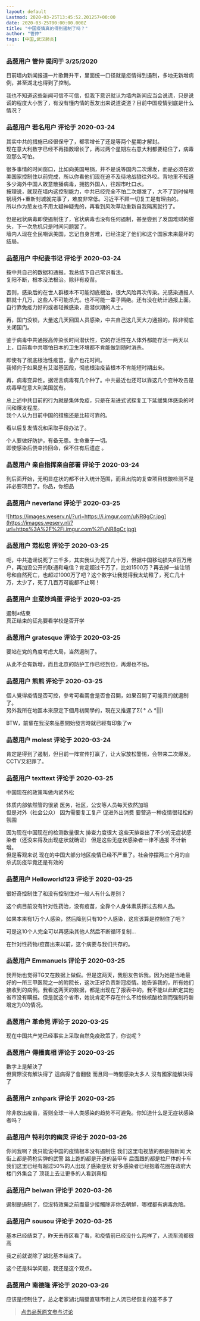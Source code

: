 ```yaml
---
layout: default
Lastmod: 2020-03-25T13:45:52.201257+00:00
date: 2020-03-25T00:00:00.000Z
title: "中国疫情真的得到遏制了吗？"
author: "管仲"
tags: [中国,武汉肺炎]
---
```



### 品葱用户 **管仲** 提问于 3/25/2020
    
目前墙内新闻报道一片歌舞升平，里面统一口径就是疫情得到遏制，多地无新增病例，甚至湖北也得到了控制。  
  
我也不知道这些新闻可信不可信，但我下意识就认为墙内新闻应当会说谎，只是说谎的程度大小罢了，有没有懂内情的葱友出来说道说道？目前中国疫情到底是什么情况？
    
                

### 品葱用户 **若名用户** 评论于 2020-03-24
        
其实中共的措施已经很保守了，都零增长了还是等两个星期才解封。  
现在意大利数字已经不再指数增长了，再过两个星期左右意大利都要稳住了，病毒没那么可怕。  
  
很多事情的时间窗口，比如向美国甩锅，并不是说等国内二次爆发，而是必须在欧美国家控制住以前完成，所以你看他们现在迫不及待地战狼往外咬。背地里不知道多少海外中国人故意散播病毒，拥抱外国人，往超市吐口水。  
按理说，就现在墙内这控制能力，中共已经完全不怕二次爆发了，大不了到时候甩锅境外+重新封城就完事了，难度非常低。习近平不顾一切复工是有理由的。  
所以作为葱友也不用太疑神疑鬼的，再看到风吹草动重新自我隔离就行了。  
  
但是冠状病毒即使遏制住了，官状病毒也没有任何遏制，甚至尝到了发国难财的甜头，下一次危机只是时间问题罢了。  
墙内人现在全民嘲讽美国，忘记自身苦难，已经注定了他们和这个国家未来最坏的结局。
        
                

### 品葱用户 **中纪委书记** 评论于 2020-03-24
        
按中共自己的数据和通报。我总结下自己常识看法。  
复阳不断，根本没法根治。除非有疫苗。  
  
否则，感染后的在世人群根本不可能彻底根治，很大风险再次传染。光感染通报人群就十几万，这些人不可能杀光。也不可能一辈子隔绝。还有没在统计通报上面。自行靠免疫力好的或者轻微感染，高潜伏期的人士。  
  
再，国门没锁，大量这几天回国人员感染，中共自己这几天大力通报的。除非彻底关闭国门。  
  
鉴于病毒中共通报高传染长时间潜伏性，它的存活性在人体外都能存活一两天以上，目前看中共哪怕日本的卫生环境都不肯能做到随时消杀。  
  
即使有了彻底根治性疫苗，量产也花时间。  
我倾向于如果是有艾滋基因段，彻底根治疫苗根本不肯能短时期出来。  
  
再，病毒变异性。据谣言病毒有几个种了。中共最近也还可以靠这几个变种攻击是病毒早在意大利美国就有。  
  
  
总上述中共目前的行为就是集体免疫，只是在渐进式试探复工下延缓集体感染的时间和爆发程度。  
我个人认为目前中国的措施还是比较可靠的。  
  
  
看以后复发情况和采取手段办法了。  
  
  
个人要做好防护，有备无患。生命重于一切。  
即使感染后侥幸捡回命，保不住有后遗症 。
        
                

### 品葱用户 **亲自指挥亲自部署** 评论于 2020-03-24
        
到后面开始，无明显症状的都不计入统计范围，而且出院的复查项目核酸检测不是非必要项目了。你品，你细品
        
                

### 品葱用户 **neverland** 评论于 2020-03-25
        
![https://images.weserv.nl/?url=https://i.imgur.com/uNR8gCr.jpg](https://images.weserv.nl/?url=https%3A%2F%2Fi.imgur.com%2FuNR8gCr.jpg)
        
                

### 品葱用户 **范松忠** 评论于 2020-03-25
        
呃，中共造谣说死了三千多，其实我认为死了几十万，但据中国移动损失8百万用户，再加没公开的联通和电信？肯定超过千万了，比如1500万？再去掉一些注销号和自然死亡，也超过1000万了吧？这个数字让我觉得我太幼稚了，死亡几十万，太少了，死了几百万可能都不止啊！
        
                

### 品葱用户 **韭菜炒鸡蛋** 评论于 2020-03-25
        
遏制≠结束  
真正结束的征兆要看学校是否开学
        
                

### 品葱用户 **gratesque** 评论于 2020-03-25
        
要站在党的角度考虑大局，当然遏制了。  
  
从此不会有新增，而且北京的防护工作已经到位，再爆也不怕。
        
                

### 品葱用户 **熊熊** 评论于 2020-03-25
        
個人覺得疫情是否可控，參考可看兩會是否會召開，如果召開了可能真的就遏制了。  
另外我所在地區本來原定下個月初開學的，現在又推遲了Σ( ° △ °|||)  
  
BTW，前輩在我沒來品蔥開始發言時就已經有印象了w
        
                

### 品葱用户 **molest** 评论于 2020-03-24
        
肯定是得到了遏制，但目前一阵宣传打赢了，让大家放松警惕，会带来二次爆发。  
CCTV又犯罪了。
        
                

### 品葱用户 **texttext** 评论于 2020-03-25
        
中国现在的政策叫做内紧外松  
  
体质内部依然管的很紧 医务，社区，公安等人员每天依然加班  
但是对外（社会公众） 因为需要复工复产 促进外出消费 要营造一种疫情很轻松的氛围  
  
因为现在中国现在的检测数量很大 排查力度很大 这些天排查出了不少的无症状感染者（还没来得及出现症状就确证） 但是这些无症状感染者一律不通报 不计新增。  
但是客观来说 现在的中国大部分地区疫情已经不严重了。社会停摆两三个月的自杀式防疫毕竟还是有效的
        
                

### 品葱用户 **Helloworld123** 评论于 2020-03-25
        
很好奇控制住了和没有控制住对一般人有什么差别？  
  
这个病目前没有针对性药治，没有疫苗，全靠个人身体素质撑过去和人品。  
  
如果本来有1万个人感染，然后降到只有10个人感染，这应该算是控制住了吧？  
  
可是这10个人完全可以再感染其他人然后不断循环复制...   
  
在针对性药物/疫苗出来以前，这个病要与我们共存的。
        
                

### 品葱用户 **Emmanuels** 评论于 2020-03-25
        
我开始也觉得TG又在数据上做假。但是这两天，我朋友告诉我。因为她是当地最好的一所三甲医院之一的附院长，这次正好负责新冠疫情。她告诉我的，所有她们接收到的病倒。我看这两天的数据，都是出现在了报表中的。我不能以此断定其他省市没有瞒报。但是就这个省市，她说肯定不存在什么不给做核酸检测而强制将新增定为0的情况。
        
                

### 品葱用户 **革命児** 评论于 2020-03-25
        
现在中国共产党已经事实上采取自然免疫政策了，你说呢？
        
                

### 品葱用户 **傳播真相** 评论于 2020-03-25
        
數字上是解決了  
但實際沒有解決得了 這病得了會翻發 而且同一時間感染太多人 沒有國家能解決得了
        
                

### 品葱用户 **znhpark** 评论于 2020-03-25
        
除非放出疫苗，否则全球一半人类感染的趋势不可避免。你知道什么是无症状感染者吗？
        
                

### 品葱用户 **特利尔的幽灵** 评论于 2020-03-26
        
你问我啊？我只能说中国的疫情根本没有遏制住 我们这里电视放的都是假新闻 大街上都是荷枪实弹的武警 路上跑的都是开道的装甲车 后面跟的都是拉尸体的卡车 我们这里已经有超过50%的人出现了感染症状 好多感染者已经抱着花圈在政府大楼门外集会了 顶我上去让更多的人看到真相
        
                

### 品葱用户 **beiwan** 评论于 2020-03-26
        
遏制是遏制了，但沒特效藥之前盡量少接觸除非你去朝鮮，哪裡都有病毒危險。
        
                

### 品葱用户 **sousou** 评论于 2020-03-25
        
基本已经结束了，昨天去市区看了看，和疫情前已经没什么两样了，人流车流都很高  
  
我之前就说除了湖北基本结束了。  
  
这个还是科学问题，我还是这个观点。
        
                

### 品葱用户 **南德隆** 评论于 2020-03-26
        
应该是控制住了，总之老家湖北隔壁直辖市街上人流已经恢复的差不多了
        
                





> [点击品葱原文参与讨论](https://pincong.rocks/question/21937)

